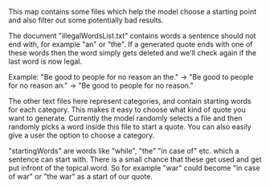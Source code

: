 This map contains some files which help the model choose a starting point and also filter out some potentially bad results.

The document "illegalWordsList.txt" contains words a sentence should not end with, for example "an" or "the". 
If a generated quote ends with one of these words then the word simply gets deleted and we'll check again if the last word is now legal.

Example: "Be good to people for no reason an the." -> "Be good to people for no reason an." -> "Be good to people for no reason."

The other text files here represent categories, and contain starting words for each category. This makes it easy to choose what kind of quote you want to generate. 
Currently the model randomly selects a file and then randomly picks a word inside this file to start a quote. You can also easily give a user the option to choose a category.

"startingWords" are words like "while", "the" "in case of" etc. which a sentence can start with.
There is a small chance that these get used and get put infront of the topical word. So for example "war" could become "in case of war" or "the war" as a start of our quote.